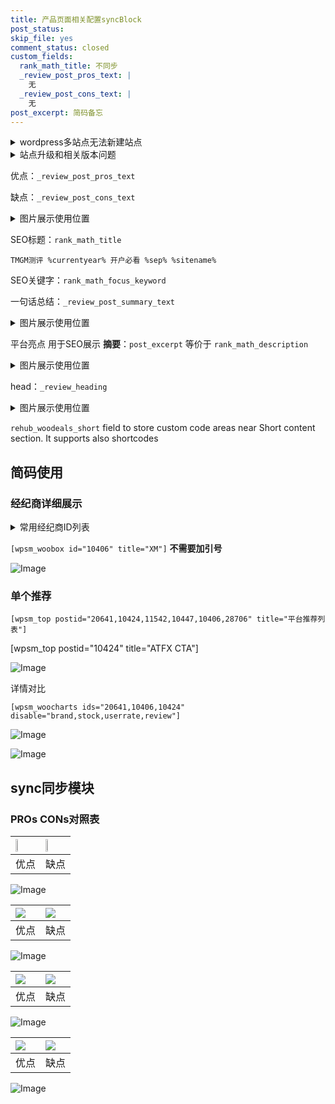```yaml
---
title: 产品页面相关配置syncBlock
post_status: 
skip_file: yes
comment_status: closed
custom_fields:
  rank_math_title: 不同步
  _review_post_pros_text: |
    无
  _review_post_cons_text: |
    无
post_excerpt: 简码备忘
---
```

<details><summary>wordpress多站点无法新建站点</summary>

<li>和报错需要清理cookies一样的原因</li>
<li>wp-config.php里面<code>define( 'SUBDOMAIN_INSTALL', false );//子域名安装</code></li>
<li>新建子站点是用<code>define( 'SUBDOMAIN_INSTALL', true);//子域名安装</code> 完成以后，改成<code>false</code></li>
</details>

<details><summary>站点升级和相关版本问题</summary>

<p>wordpress：5.9.9
woocommerce：7.5.1
出现问题的地方：主题选项里面>><strong>Product layout >>compact style</strong></p>
<p>如何出现没有用过的字段 导致无法保存。先导出配置 然后进行修改，后面再次恢复即可。</p>
<p>出现部分字段无法显示时，需要返回默认布局后，对产品进行保存就好了。</p>
<p></p>
</details>

优点：`_review_post_pros_text`

缺点：`_review_post_cons_text`

<details><summary>图片展示使用位置</summary>

<img src="https://prod-files-secure.s3.us-west-2.amazonaws.com/39ed1227-6d7d-4570-be36-9ccd4a2c4241/f51d3d83-55d4-4bdf-9604-f37ec77ab556/Untitled.png?X-Amz-Algorithm=AWS4-HMAC-SHA256&X-Amz-Content-Sha256=UNSIGNED-PAYLOAD&X-Amz-Credential=ASIAZI2LB4666R6HKEXE%2F20250919%2Fus-west-2%2Fs3%2Faws4_request&X-Amz-Date=20250919T045519Z&X-Amz-Expires=3600&X-Amz-Security-Token=IQoJb3JpZ2luX2VjEFQaCXVzLXdlc3QtMiJIMEYCIQDf4XHTgvxQbfefiQ%2FW2Ad%2Fg2jk4ARW4vaCYbDiUAU2IwIhALlQUEFxnQoua0UUsf%2FU2kWl%2BndM%2Brw2QyjMkgrix3zZKogECM3%2F%2F%2F%2F%2F%2F%2F%2F%2F%2FwEQABoMNjM3NDIzMTgzODA1IgzqyEch9wxewEY6MAAq3ANU%2B25M4S8vtCLrK6%2F9COIe%2FKRjr2V9VbzHffe1KWV3eEscTw2qBsafhoNTm0T8RoSVVcFZfq%2Bge5teYCE%2BYQaMUFQktNsafmQceTQy85eEwqzRS1%2BH7JBboBElz%2Bm0Pw%2FRN%2B7KPmjUbPYsZtiznq2Yd2BB%2BKKDJ1iHSqlcIE6tSngJ0p62hDCIDlYcJYpLf9ZxMuYVI5qGp4fnrzWjcC%2FH6HuI4coI5LvFCJN2Sq4B2r7dUr7GPuOMyNVcnhLe1mx%2BLbPNI4Y%2BOP3fpqJjS3dYG%2FzKYwkeDC8WKVeOYlCkPxbMOc04CDhTqUnigRJ23afzQ5PUgiwMJvVbTNbaW2rrofPMds7LYzlNKCic6hx3LICnRKoeODAA1vKXRgx0sexiT1HaPZlbWn9%2Bh3ygS5ArMZjYeOPauM00W8sT9nInof2BS5G1gZdv4e8U1WFZOM5ha7Byn%2BQ5D4nW2a0LSCCZzOc5OnR%2BZZnImr8%2FSdVBSX0MYFCTY6vg7SLci%2FX5UEqBY64gvRFl5e57ZM2oshdBIybKt9p%2FGZU8m6vh4YQiGGH%2BRBF0rHaH3ZOEpno3t%2FirhoyMp950S65IRwVP7oEqrTS0L%2FHkAGuhG17%2B2RFCpMl1j8TiCeFL5JevnjDtrbPGBjqkAU0O2YvL1fbxqxsQ4KSEev1FPFkORgPrj3mnLr5Z2GZCVrr8TtXawBp0kt5BOqhx8OuBKATf%2FGexZILIkaG5t86PP4Vj%2BebMq93vYYVZriQ7Rsl721lH2xPmgoDAcZkZahnbquKxCWAldZ4unxOIQeOr7g46g2jaaYf2%2F77tqtrPC5REA4LB1N%2BiIPZfkxRfBZ2cH43ETOpocJRnz3g2dF%2Fzoscu&X-Amz-Signature=9c97b68bea2c322684be6cc95f4d820d92de9a0b102a859487dbd4a3a0478d52&X-Amz-SignedHeaders=host&x-amz-checksum-mode=ENABLED&x-id=GetObject" alt="Image">
</details>

SEO标题：`rank_math_title`

`TMGM测评 %currentyear% 开户必看 %sep% %sitename%`

SEO关键字：`rank_math_focus_keyword`

一句话总结：`_review_post_summary_text`

<details><summary>图片展示使用位置</summary>

<img src="https://prod-files-secure.s3.us-west-2.amazonaws.com/39ed1227-6d7d-4570-be36-9ccd4a2c4241/4b96a922-296c-4f4e-8630-d1c870cbce01/Untitled.png?X-Amz-Algorithm=AWS4-HMAC-SHA256&X-Amz-Content-Sha256=UNSIGNED-PAYLOAD&X-Amz-Credential=ASIAZI2LB4665JBS5WVH%2F20250919%2Fus-west-2%2Fs3%2Faws4_request&X-Amz-Date=20250919T045519Z&X-Amz-Expires=3600&X-Amz-Security-Token=IQoJb3JpZ2luX2VjEFIaCXVzLXdlc3QtMiJHMEUCIHOBXGdxcW8veniweSfZKPia%2FJLndVymeyRlNdCBkALtAiEAgC4Y%2FvQP8hNfTIMKQqaZvK75IaUe9Tcr23CNR4C2nMUqiAQIy%2F%2F%2F%2F%2F%2F%2F%2F%2F%2F%2FARAAGgw2Mzc0MjMxODM4MDUiDBySZcZW9u3lzXFN7CrcAwcv2f7zfxklu6IXJBkOjHHh9AckfXqwX024SfTfkNU%2B7Rct9wUMAIcFggZ83VS9Ww%2FlQOb76rE3uaYaKX%2Blf1X1ibcxX6AwDpC5fvJQC9ZQu7rhIBOuYBXa8yuZshV9AnoOpjW5d%2B3ASY7WHdRPB%2BdPvt%2BLpbFbR8SRVRhL9LN8QZH64gLJi9Bab1JYSbNmJ%2FclO79YsYbgEQ%2B7Gf1W5J869iU%2BXSLlLnsSdup1iNzxZI27ll4r%2FAv2KPCc21vjJontje85tU38MLd855gyVXpFRzvjoIc0SqCmkcjHzylA%2BGYrKaU4TIOe%2FsnuFgz4fSWVRKRP1BjcgUeIH%2B5PIS9vM18AMmTfpnhosMXCtml2PV1Q0gmEZGTwXXd%2FjAyKfqfwD7YPqL4opVvzOV22WoFfcEmDmE3quCn6s8nOxcqWhCbfR5Se8a%2FvuNV46RJw%2BvC8tvgll%2Fh2NyjppcV9NvJEOhTUB%2F7sWbqX%2BDplOTnkK6gSRzryBbtyIXVwVtuhTtKipaFW1aOp6ziVJOCZZ2wxGaRCevBiUxrcvL8nzcnCCiumi3K4gVcs20oHyriIuRdomYi6%2F1YYWRYU11h%2FlRWqLmggswapgQFA%2FM%2BOEuPqD5PrAPBUy4WCkX9KMJPjssYGOqUB6NMSzgM1gRNHRTCtC3C5ng68MiSTLOjl7jbVuoKE1CGoniYx%2Bp2PcfdHxy2srSZ4NUXAaHuSLhzmbxQo1qXOBR1iv8MgxQ5OH9nirv6dQs9ee%2B%2Bz%2FHwDfPSmpVMN%2FyS2O%2FkKBPLL15KxElajt%2BVZ4SeUb9AvmkWPQxCJZ1O6%2FRRrUdGEa8icfVxBI5iKgmEOOacB%2B4IimP%2F34ZbErTAQJpL%2Fjk4t&X-Amz-Signature=bb19b3380d929f6f56bee6e260c6a24fcf7a77144d17058a540c2168d3d0f547&X-Amz-SignedHeaders=host&x-amz-checksum-mode=ENABLED&x-id=GetObject" alt="Image">
</details>

平台亮点 用于SEO展示 **摘要**：`post_excerpt`  等价于 `rank_math_description`

<details><summary>图片展示使用位置</summary>

<img src="https://prod-files-secure.s3.us-west-2.amazonaws.com/39ed1227-6d7d-4570-be36-9ccd4a2c4241/1ee11f63-b60a-4dfe-a7a7-d58ff23b5d88/Untitled.png?X-Amz-Algorithm=AWS4-HMAC-SHA256&X-Amz-Content-Sha256=UNSIGNED-PAYLOAD&X-Amz-Credential=ASIAZI2LB466WHWBMQQZ%2F20250919%2Fus-west-2%2Fs3%2Faws4_request&X-Amz-Date=20250919T045520Z&X-Amz-Expires=3600&X-Amz-Security-Token=IQoJb3JpZ2luX2VjEFUaCXVzLXdlc3QtMiJIMEYCIQDdtMMKR0sR%2F0pZa7o0pECTK9IUd5V4c3cjzR1zUBw6cgIhAJgZyJFYVTSSYdgyTuphrHUwOp6bnxr7dT5We495Zn2OKogECM7%2F%2F%2F%2F%2F%2F%2F%2F%2F%2FwEQABoMNjM3NDIzMTgzODA1IgxP%2F84ErYTqipvS3awq3ANqcJe6nGA1jKLOiE%2Bb11Ek5QdzlLtCKwmZ72m42V4zahEHw9VW00mOedA9wdUaJebv8ADfME37ZbiIl6CZzFHVQCHFC4FwlTk3QXCQ56wXOO2BegHRAQSn2ZaNKcIc07KwZOjdlZquR4WyuozDKOCTZOCigSMJv04IC7CIfu6azHQHx5%2BessIvEwmO2ZA7SEpzze%2F3M6v5yhDiRySyXDRP47ZnCHFhIlE%2FBuqvQ7L3EHdgxbgVENGvON3eMLYX6YboNsol%2B5N%2FdFlNpA1%2FLyhcH%2BBPt4eSxVbfVTorOD2o6%2BFlqCXsd05Wddnov3eFLqVZhN614XR9LYjPTiKVwAbox5P5s26CaLiauhJQfAywUENgEuIyOmtkpNycYYs0C1a0J7nHopJx1MncaOqSSxadAxnzkWnUOUlgbhpijl0DGjBOhpYJf094Af%2B06CfOsCgCLEclAyGzU3rqz9diyzPQktht%2FG3DCeujHtrqNVPW0mZBIDJiWbLcVWVWITT%2FTPrt6MFq2ZXVsiGywhzZvm2K0jElOsDPdMs4vHdzCrCQ%2Fkoz50QibIj68tqqpzLKG4Jsn7x599BGby4kNsJ4OGNi7g3oxiVDZF7esVzIpVxc4MzJv%2FRw4KpIVRJU%2BTDXuLPGBjqkAZbsXJPLCzOELLNrrRdjEdm5pEavwIUlQ7Nj1eVdu8kIykNLZmFZbk01HUZiGoW8614PPytBcrrROCKP5GRzgz6aj6ob8b829tywxyC5weXIg%2Fgh8BvpL8tDDeNDMCwtcSo8c3HRU5h2%2BEiGWBEeotM1BBBs%2Fw8SCKadsQMHHL3OdxqCnozbhiuYWzc7RQYu3VklyVC7zkybsatQjgpnucahXZ4F&X-Amz-Signature=daf93dd92f69bd8b7cc493a215ac036042ea3e555637867368867dcdaa79bced&X-Amz-SignedHeaders=host&x-amz-checksum-mode=ENABLED&x-id=GetObject" alt="Image">
<img src="https://prod-files-secure.s3.us-west-2.amazonaws.com/39ed1227-6d7d-4570-be36-9ccd4a2c4241/ad4118b5-78d8-4fbe-801e-3b29b5d99c01/Untitled.png?X-Amz-Algorithm=AWS4-HMAC-SHA256&X-Amz-Content-Sha256=UNSIGNED-PAYLOAD&X-Amz-Credential=ASIAZI2LB466WHWBMQQZ%2F20250919%2Fus-west-2%2Fs3%2Faws4_request&X-Amz-Date=20250919T045520Z&X-Amz-Expires=3600&X-Amz-Security-Token=IQoJb3JpZ2luX2VjEFUaCXVzLXdlc3QtMiJIMEYCIQDdtMMKR0sR%2F0pZa7o0pECTK9IUd5V4c3cjzR1zUBw6cgIhAJgZyJFYVTSSYdgyTuphrHUwOp6bnxr7dT5We495Zn2OKogECM7%2F%2F%2F%2F%2F%2F%2F%2F%2F%2FwEQABoMNjM3NDIzMTgzODA1IgxP%2F84ErYTqipvS3awq3ANqcJe6nGA1jKLOiE%2Bb11Ek5QdzlLtCKwmZ72m42V4zahEHw9VW00mOedA9wdUaJebv8ADfME37ZbiIl6CZzFHVQCHFC4FwlTk3QXCQ56wXOO2BegHRAQSn2ZaNKcIc07KwZOjdlZquR4WyuozDKOCTZOCigSMJv04IC7CIfu6azHQHx5%2BessIvEwmO2ZA7SEpzze%2F3M6v5yhDiRySyXDRP47ZnCHFhIlE%2FBuqvQ7L3EHdgxbgVENGvON3eMLYX6YboNsol%2B5N%2FdFlNpA1%2FLyhcH%2BBPt4eSxVbfVTorOD2o6%2BFlqCXsd05Wddnov3eFLqVZhN614XR9LYjPTiKVwAbox5P5s26CaLiauhJQfAywUENgEuIyOmtkpNycYYs0C1a0J7nHopJx1MncaOqSSxadAxnzkWnUOUlgbhpijl0DGjBOhpYJf094Af%2B06CfOsCgCLEclAyGzU3rqz9diyzPQktht%2FG3DCeujHtrqNVPW0mZBIDJiWbLcVWVWITT%2FTPrt6MFq2ZXVsiGywhzZvm2K0jElOsDPdMs4vHdzCrCQ%2Fkoz50QibIj68tqqpzLKG4Jsn7x599BGby4kNsJ4OGNi7g3oxiVDZF7esVzIpVxc4MzJv%2FRw4KpIVRJU%2BTDXuLPGBjqkAZbsXJPLCzOELLNrrRdjEdm5pEavwIUlQ7Nj1eVdu8kIykNLZmFZbk01HUZiGoW8614PPytBcrrROCKP5GRzgz6aj6ob8b829tywxyC5weXIg%2Fgh8BvpL8tDDeNDMCwtcSo8c3HRU5h2%2BEiGWBEeotM1BBBs%2Fw8SCKadsQMHHL3OdxqCnozbhiuYWzc7RQYu3VklyVC7zkybsatQjgpnucahXZ4F&X-Amz-Signature=db18562b3be7c0ac983fcf9314b91c97d3e85330565cd5e232b4714fa1d1e564&X-Amz-SignedHeaders=host&x-amz-checksum-mode=ENABLED&x-id=GetObject" alt="Image">
<img src="https://prod-files-secure.s3.us-west-2.amazonaws.com/39ed1227-6d7d-4570-be36-9ccd4a2c4241/a38cf7c9-a79c-4b64-9e94-13589fe0758b/Untitled.png?X-Amz-Algorithm=AWS4-HMAC-SHA256&X-Amz-Content-Sha256=UNSIGNED-PAYLOAD&X-Amz-Credential=ASIAZI2LB466WHWBMQQZ%2F20250919%2Fus-west-2%2Fs3%2Faws4_request&X-Amz-Date=20250919T045520Z&X-Amz-Expires=3600&X-Amz-Security-Token=IQoJb3JpZ2luX2VjEFUaCXVzLXdlc3QtMiJIMEYCIQDdtMMKR0sR%2F0pZa7o0pECTK9IUd5V4c3cjzR1zUBw6cgIhAJgZyJFYVTSSYdgyTuphrHUwOp6bnxr7dT5We495Zn2OKogECM7%2F%2F%2F%2F%2F%2F%2F%2F%2F%2FwEQABoMNjM3NDIzMTgzODA1IgxP%2F84ErYTqipvS3awq3ANqcJe6nGA1jKLOiE%2Bb11Ek5QdzlLtCKwmZ72m42V4zahEHw9VW00mOedA9wdUaJebv8ADfME37ZbiIl6CZzFHVQCHFC4FwlTk3QXCQ56wXOO2BegHRAQSn2ZaNKcIc07KwZOjdlZquR4WyuozDKOCTZOCigSMJv04IC7CIfu6azHQHx5%2BessIvEwmO2ZA7SEpzze%2F3M6v5yhDiRySyXDRP47ZnCHFhIlE%2FBuqvQ7L3EHdgxbgVENGvON3eMLYX6YboNsol%2B5N%2FdFlNpA1%2FLyhcH%2BBPt4eSxVbfVTorOD2o6%2BFlqCXsd05Wddnov3eFLqVZhN614XR9LYjPTiKVwAbox5P5s26CaLiauhJQfAywUENgEuIyOmtkpNycYYs0C1a0J7nHopJx1MncaOqSSxadAxnzkWnUOUlgbhpijl0DGjBOhpYJf094Af%2B06CfOsCgCLEclAyGzU3rqz9diyzPQktht%2FG3DCeujHtrqNVPW0mZBIDJiWbLcVWVWITT%2FTPrt6MFq2ZXVsiGywhzZvm2K0jElOsDPdMs4vHdzCrCQ%2Fkoz50QibIj68tqqpzLKG4Jsn7x599BGby4kNsJ4OGNi7g3oxiVDZF7esVzIpVxc4MzJv%2FRw4KpIVRJU%2BTDXuLPGBjqkAZbsXJPLCzOELLNrrRdjEdm5pEavwIUlQ7Nj1eVdu8kIykNLZmFZbk01HUZiGoW8614PPytBcrrROCKP5GRzgz6aj6ob8b829tywxyC5weXIg%2Fgh8BvpL8tDDeNDMCwtcSo8c3HRU5h2%2BEiGWBEeotM1BBBs%2Fw8SCKadsQMHHL3OdxqCnozbhiuYWzc7RQYu3VklyVC7zkybsatQjgpnucahXZ4F&X-Amz-Signature=4acf0fee6c9de7b054a32ed606d3e6e3b5e0826b128512d655b6088f0c882cc8&X-Amz-SignedHeaders=host&x-amz-checksum-mode=ENABLED&x-id=GetObject" alt="Image">
<img src="https://prod-files-secure.s3.us-west-2.amazonaws.com/39ed1227-6d7d-4570-be36-9ccd4a2c4241/7da6fc1e-d2ac-42ae-8c75-cb5749aa18f6/Untitled.png?X-Amz-Algorithm=AWS4-HMAC-SHA256&X-Amz-Content-Sha256=UNSIGNED-PAYLOAD&X-Amz-Credential=ASIAZI2LB466WHWBMQQZ%2F20250919%2Fus-west-2%2Fs3%2Faws4_request&X-Amz-Date=20250919T045520Z&X-Amz-Expires=3600&X-Amz-Security-Token=IQoJb3JpZ2luX2VjEFUaCXVzLXdlc3QtMiJIMEYCIQDdtMMKR0sR%2F0pZa7o0pECTK9IUd5V4c3cjzR1zUBw6cgIhAJgZyJFYVTSSYdgyTuphrHUwOp6bnxr7dT5We495Zn2OKogECM7%2F%2F%2F%2F%2F%2F%2F%2F%2F%2FwEQABoMNjM3NDIzMTgzODA1IgxP%2F84ErYTqipvS3awq3ANqcJe6nGA1jKLOiE%2Bb11Ek5QdzlLtCKwmZ72m42V4zahEHw9VW00mOedA9wdUaJebv8ADfME37ZbiIl6CZzFHVQCHFC4FwlTk3QXCQ56wXOO2BegHRAQSn2ZaNKcIc07KwZOjdlZquR4WyuozDKOCTZOCigSMJv04IC7CIfu6azHQHx5%2BessIvEwmO2ZA7SEpzze%2F3M6v5yhDiRySyXDRP47ZnCHFhIlE%2FBuqvQ7L3EHdgxbgVENGvON3eMLYX6YboNsol%2B5N%2FdFlNpA1%2FLyhcH%2BBPt4eSxVbfVTorOD2o6%2BFlqCXsd05Wddnov3eFLqVZhN614XR9LYjPTiKVwAbox5P5s26CaLiauhJQfAywUENgEuIyOmtkpNycYYs0C1a0J7nHopJx1MncaOqSSxadAxnzkWnUOUlgbhpijl0DGjBOhpYJf094Af%2B06CfOsCgCLEclAyGzU3rqz9diyzPQktht%2FG3DCeujHtrqNVPW0mZBIDJiWbLcVWVWITT%2FTPrt6MFq2ZXVsiGywhzZvm2K0jElOsDPdMs4vHdzCrCQ%2Fkoz50QibIj68tqqpzLKG4Jsn7x599BGby4kNsJ4OGNi7g3oxiVDZF7esVzIpVxc4MzJv%2FRw4KpIVRJU%2BTDXuLPGBjqkAZbsXJPLCzOELLNrrRdjEdm5pEavwIUlQ7Nj1eVdu8kIykNLZmFZbk01HUZiGoW8614PPytBcrrROCKP5GRzgz6aj6ob8b829tywxyC5weXIg%2Fgh8BvpL8tDDeNDMCwtcSo8c3HRU5h2%2BEiGWBEeotM1BBBs%2Fw8SCKadsQMHHL3OdxqCnozbhiuYWzc7RQYu3VklyVC7zkybsatQjgpnucahXZ4F&X-Amz-Signature=7a24fdb41ffceb09d41b0f275aa8a3caacd25b0a04adb0f9f078897caebd5ecb&X-Amz-SignedHeaders=host&x-amz-checksum-mode=ENABLED&x-id=GetObject" alt="Image">
<img src="https://prod-files-secure.s3.us-west-2.amazonaws.com/39ed1227-6d7d-4570-be36-9ccd4a2c4241/7e97f40a-eaee-47f5-b2f9-475f96808fa7/Untitled.png?X-Amz-Algorithm=AWS4-HMAC-SHA256&X-Amz-Content-Sha256=UNSIGNED-PAYLOAD&X-Amz-Credential=ASIAZI2LB466WHWBMQQZ%2F20250919%2Fus-west-2%2Fs3%2Faws4_request&X-Amz-Date=20250919T045520Z&X-Amz-Expires=3600&X-Amz-Security-Token=IQoJb3JpZ2luX2VjEFUaCXVzLXdlc3QtMiJIMEYCIQDdtMMKR0sR%2F0pZa7o0pECTK9IUd5V4c3cjzR1zUBw6cgIhAJgZyJFYVTSSYdgyTuphrHUwOp6bnxr7dT5We495Zn2OKogECM7%2F%2F%2F%2F%2F%2F%2F%2F%2F%2FwEQABoMNjM3NDIzMTgzODA1IgxP%2F84ErYTqipvS3awq3ANqcJe6nGA1jKLOiE%2Bb11Ek5QdzlLtCKwmZ72m42V4zahEHw9VW00mOedA9wdUaJebv8ADfME37ZbiIl6CZzFHVQCHFC4FwlTk3QXCQ56wXOO2BegHRAQSn2ZaNKcIc07KwZOjdlZquR4WyuozDKOCTZOCigSMJv04IC7CIfu6azHQHx5%2BessIvEwmO2ZA7SEpzze%2F3M6v5yhDiRySyXDRP47ZnCHFhIlE%2FBuqvQ7L3EHdgxbgVENGvON3eMLYX6YboNsol%2B5N%2FdFlNpA1%2FLyhcH%2BBPt4eSxVbfVTorOD2o6%2BFlqCXsd05Wddnov3eFLqVZhN614XR9LYjPTiKVwAbox5P5s26CaLiauhJQfAywUENgEuIyOmtkpNycYYs0C1a0J7nHopJx1MncaOqSSxadAxnzkWnUOUlgbhpijl0DGjBOhpYJf094Af%2B06CfOsCgCLEclAyGzU3rqz9diyzPQktht%2FG3DCeujHtrqNVPW0mZBIDJiWbLcVWVWITT%2FTPrt6MFq2ZXVsiGywhzZvm2K0jElOsDPdMs4vHdzCrCQ%2Fkoz50QibIj68tqqpzLKG4Jsn7x599BGby4kNsJ4OGNi7g3oxiVDZF7esVzIpVxc4MzJv%2FRw4KpIVRJU%2BTDXuLPGBjqkAZbsXJPLCzOELLNrrRdjEdm5pEavwIUlQ7Nj1eVdu8kIykNLZmFZbk01HUZiGoW8614PPytBcrrROCKP5GRzgz6aj6ob8b829tywxyC5weXIg%2Fgh8BvpL8tDDeNDMCwtcSo8c3HRU5h2%2BEiGWBEeotM1BBBs%2Fw8SCKadsQMHHL3OdxqCnozbhiuYWzc7RQYu3VklyVC7zkybsatQjgpnucahXZ4F&X-Amz-Signature=75189ac1ea6a38007d8ebf5ac36fb609151458ac5057b7625b71766b01fb755d&X-Amz-SignedHeaders=host&x-amz-checksum-mode=ENABLED&x-id=GetObject" alt="Image">
</details>

head：`_review_heading`

<details><summary>图片展示使用位置</summary>

<img src="https://prod-files-secure.s3.us-west-2.amazonaws.com/39ed1227-6d7d-4570-be36-9ccd4a2c4241/3a4650ad-9887-415c-889a-edd51fa54f27/Untitled.png?X-Amz-Algorithm=AWS4-HMAC-SHA256&X-Amz-Content-Sha256=UNSIGNED-PAYLOAD&X-Amz-Credential=ASIAZI2LB466QHXA37KH%2F20250919%2Fus-west-2%2Fs3%2Faws4_request&X-Amz-Date=20250919T045520Z&X-Amz-Expires=3600&X-Amz-Security-Token=IQoJb3JpZ2luX2VjEFUaCXVzLXdlc3QtMiJHMEUCIQDAkUDM%2FxOuWbl3%2F743LhZEyvwGvrspvAExUy7aBjiCFgIgGjee%2Bn0Itd%2BueEHqHFdDr%2FshIEgTQqYgJweNld92rKAqiAQIzv%2F%2F%2F%2F%2F%2F%2F%2F%2F%2FARAAGgw2Mzc0MjMxODM4MDUiDFt1KYYQSKL0RLXFeircA6UiNwEqEyMz7LcolO7OAf%2BJ2FBqbTdWlejDbvvUJcbwYizXEto8QOT9aWbT9JJ1eLQ3pR8Rf1A4oBRrfqZF0YmZ5hoRDilx3lcFFRkNh41yknOcFAjjOHf7Afu1%2FD2E2SQwiOWoiWOp0XZ%2FTTDS98UqhCZNcE3vee9JihQQ83hoNFxq6O0YqGiwP7HoKTMnwXWJYk1yjG%2Fiefvr50uTwMH7GnjPA6KcbQTEF1CQDj%2BGpMxaqArDfNtn7E56jjY%2B5uzXuVOHQq8sr1IONpko%2BfaeBqlRWSsPHhL5cZRqL0K0bBrmFv%2BEXctRFQqAHyubuyMvUH9naQu6YqAzYXoR2Ts7v3OnOQs0ZsH%2Bk17TupYK2VRj4R086aZceyAGDOwPRy1Sn9KHEhtuQU8%2F3BiCNeEeNS%2B0Db3l3XaEqphXekbTUneTt6cUzEECgffOB4I%2FY6Ni1NaK0rCcvxSVjMNPq6yUCVC43vEjJ%2B5V3Tdjo91MPaC6mspLlUvIBlLNlA3iAzg3xDLGcfcL6XkhT8OpGtOVQ%2BEIAAxNra8lTzL7SeTB4VWsQNKw1ZV3aMob2ly0k6s85KWROXLHo%2BRJkMDGCYXKG9zzsBZ6QMUXmhrPSHsSnatfCfcS1UaVB1HZMOi9s8YGOqUB0%2FgKlaHlzYAg5m844amNH%2BkOLXlMagJmoH0jWWyqcv6Qkr%2BoO4AH0%2FL%2FtiMzrRIu3HsZ1ywScCNBTfF454%2Fnf3m8yUHCi69%2BR5aRSSr9x%2F7XgoxXkChzy7fH9wdWO8dYlLBg8SIi%2FQ21Sp8TJ44Jydm8dPOllasY%2FmI%2BgPCWPeB9Bhz8DBHNri%2Fsm0M%2Bebwkid6EgLryFg7n0kUzAcjUwapl5Z16&X-Amz-Signature=2c437e936b4fbc94a3935082c5a98955ceb75c9ddf0fa786b3fc28052bb0fcac&X-Amz-SignedHeaders=host&x-amz-checksum-mode=ENABLED&x-id=GetObject" alt="Image">
</details>

`rehub_woodeals_short`	field to store custom code areas near Short content section. It supports also shortcodes



## 简码使用

### 经纪商详细展示

<details><summary>常用经纪商ID列表</summary>

<pre><code class="php">嘉盛 ===> 20641  [wpsm_woobox id="20641" title="嘉盛"]
易信easymarkets ===> 11542  [wpsm_woobox id="11542" title="易信easymarkets"]
ATFX外汇 ===> 10424  [wpsm_woobox id="10424" title="ATFX"]
XM ===> 10406  [wpsm_woobox id="10406" title="XM"]
TMGM ===> 29622  [wpsm_woobox id="29622" title="TMGM"]
HYCM ===> 10447  [wpsm_woobox id="10447" title="HYCM"]
fpmarkets澳福外汇 ===> 20639  [wpsm_woobox id="20639" title="fpmarkets澳福外汇"]</code></pre>
</details>

`[wpsm_woobox id="10406" title="XM"]` **不需要加引号**

![Image](https://prod-files-secure.s3.us-west-2.amazonaws.com/39ed1227-6d7d-4570-be36-9ccd4a2c4241/4f898f9d-0fa7-4e43-acd3-ac6bc7be575a/Untitled.png?X-Amz-Algorithm=AWS4-HMAC-SHA256&X-Amz-Content-Sha256=UNSIGNED-PAYLOAD&X-Amz-Credential=ASIAZI2LB466VKRQ3HCX%2F20250919%2Fus-west-2%2Fs3%2Faws4_request&X-Amz-Date=20250919T045518Z&X-Amz-Expires=3600&X-Amz-Security-Token=IQoJb3JpZ2luX2VjEFQaCXVzLXdlc3QtMiJGMEQCIDhVXmfSvdiOckQ1MczPehLFnuMdIF8DY2qTyRlasGo%2BAiA43TgJBgEPNiMkc%2FTGI4sKFyx%2F5SlHDzfAZZJABqxUlyqIBAjN%2F%2F%2F%2F%2F%2F%2F%2F%2F%2F8BEAAaDDYzNzQyMzE4MzgwNSIMf%2F6ikgCUl3D6hreAKtwDbx2b1%2BmRoX72dOplK6SzBf6kAvlL2XObNSLxjU9fM2WsdlKFKZhawKc3dAXXkjoc9Ck%2Bd53u6heyjvSAmuh1xWL1a5HkQXOx8aOOLOW7M547qV7eu4IJc1c448OGwzQsl1d%2FB2lkaKTD9G3PfpARK7uiJI4JUyXeiCQWh6hpumX2hk4%2B7BRzOhTcLCQPPrPjtLZvHkMmQ%2B9qqLFopjxhX149Y2%2BKqu0NsMCfJjZcwX1z7npZSXjbNctlAghsoHt4s9gWc2T3QltsGxpv5idwBK0orlnHUoqr%2BVym%2Bcwbd8zeZfVznoK6ecK2xfj7GWnWKrubnzsJUliOMEvJ0c%2BIett2BfCMbnk%2FzeG13NrhusHpmhtx2WmgP83c1HyxeF%2FQI18q5DBAwYqWXOh1%2FjeXNJRjm1radBiozTW56ycn6Hix5q9cKzTdxm6nh%2FTKXoDOsrn9zYj5%2FbhKHKmzHOnLvLncDAxSJ3bgqjQ%2FtgyUoUQFFKBpPqRMMDBlSFVIkwmSJg6oHWSCeRjOvfEk6MEGM5rHQvtR7h7Btzz29eZh1G49qpKPajJf4vjwZ5tBGqBeR5OghieDB%2BZYXRnz8pyb8QL8964TSXgD0m9c%2FYDDk6uMkkmvP%2FP7IoaeFXEw9LGzxgY6pgEN4I%2Fbd8TjZOP43gOk46Plm%2Fv1x7KUoLujoL7GYs5ZVtLWJXAFTwPqPfqfBlk6N8TsZEw%2BpAGEm6mkaTIY2NLAiI1kFBeYHmygwreRfwAf0IuospvkYMcbvzKirwdUt2O7doP3vbwjpBdPdumrL0L1zvBo3R5ZrU8LWlRryZRw8s86N%2BZkPEXB0hTDgVHXbhpRCKc3vsWSgNh600NEwMPgmMrqlAA7&X-Amz-Signature=7d21d41816edd23dce96fa47dd730b2af30934b6d2a2b0f84a0ebf591ff77a44&X-Amz-SignedHeaders=host&x-amz-checksum-mode=ENABLED&x-id=GetObject)

### 单个推荐
`[wpsm_top postid="20641,10424,11542,10447,10406,28706" title="平台推荐列表"]`

[wpsm_top postid="10424" title="ATFX CTA"]

![Image](https://prod-files-secure.s3.us-west-2.amazonaws.com/39ed1227-6d7d-4570-be36-9ccd4a2c4241/5ac620dc-51a8-48b6-b55d-91f47299193c/Untitled.png?X-Amz-Algorithm=AWS4-HMAC-SHA256&X-Amz-Content-Sha256=UNSIGNED-PAYLOAD&X-Amz-Credential=ASIAZI2LB466VKRQ3HCX%2F20250919%2Fus-west-2%2Fs3%2Faws4_request&X-Amz-Date=20250919T045518Z&X-Amz-Expires=3600&X-Amz-Security-Token=IQoJb3JpZ2luX2VjEFQaCXVzLXdlc3QtMiJGMEQCIDhVXmfSvdiOckQ1MczPehLFnuMdIF8DY2qTyRlasGo%2BAiA43TgJBgEPNiMkc%2FTGI4sKFyx%2F5SlHDzfAZZJABqxUlyqIBAjN%2F%2F%2F%2F%2F%2F%2F%2F%2F%2F8BEAAaDDYzNzQyMzE4MzgwNSIMf%2F6ikgCUl3D6hreAKtwDbx2b1%2BmRoX72dOplK6SzBf6kAvlL2XObNSLxjU9fM2WsdlKFKZhawKc3dAXXkjoc9Ck%2Bd53u6heyjvSAmuh1xWL1a5HkQXOx8aOOLOW7M547qV7eu4IJc1c448OGwzQsl1d%2FB2lkaKTD9G3PfpARK7uiJI4JUyXeiCQWh6hpumX2hk4%2B7BRzOhTcLCQPPrPjtLZvHkMmQ%2B9qqLFopjxhX149Y2%2BKqu0NsMCfJjZcwX1z7npZSXjbNctlAghsoHt4s9gWc2T3QltsGxpv5idwBK0orlnHUoqr%2BVym%2Bcwbd8zeZfVznoK6ecK2xfj7GWnWKrubnzsJUliOMEvJ0c%2BIett2BfCMbnk%2FzeG13NrhusHpmhtx2WmgP83c1HyxeF%2FQI18q5DBAwYqWXOh1%2FjeXNJRjm1radBiozTW56ycn6Hix5q9cKzTdxm6nh%2FTKXoDOsrn9zYj5%2FbhKHKmzHOnLvLncDAxSJ3bgqjQ%2FtgyUoUQFFKBpPqRMMDBlSFVIkwmSJg6oHWSCeRjOvfEk6MEGM5rHQvtR7h7Btzz29eZh1G49qpKPajJf4vjwZ5tBGqBeR5OghieDB%2BZYXRnz8pyb8QL8964TSXgD0m9c%2FYDDk6uMkkmvP%2FP7IoaeFXEw9LGzxgY6pgEN4I%2Fbd8TjZOP43gOk46Plm%2Fv1x7KUoLujoL7GYs5ZVtLWJXAFTwPqPfqfBlk6N8TsZEw%2BpAGEm6mkaTIY2NLAiI1kFBeYHmygwreRfwAf0IuospvkYMcbvzKirwdUt2O7doP3vbwjpBdPdumrL0L1zvBo3R5ZrU8LWlRryZRw8s86N%2BZkPEXB0hTDgVHXbhpRCKc3vsWSgNh600NEwMPgmMrqlAA7&X-Amz-Signature=82f65d9592ade764c8553a9247e2251a44b9de49ea4aff9bc0a5d335c6dda0cf&X-Amz-SignedHeaders=host&x-amz-checksum-mode=ENABLED&x-id=GetObject)

详情对比

`[wpsm_woocharts ids="20641,10406,10424" disable="brand,stock,userrate,review"]`

![Image](https://prod-files-secure.s3.us-west-2.amazonaws.com/39ed1227-6d7d-4570-be36-9ccd4a2c4241/bf3ba45f-b9f3-4295-8aef-b4a495fd25f4/Untitled.png?X-Amz-Algorithm=AWS4-HMAC-SHA256&X-Amz-Content-Sha256=UNSIGNED-PAYLOAD&X-Amz-Credential=ASIAZI2LB466VKRQ3HCX%2F20250919%2Fus-west-2%2Fs3%2Faws4_request&X-Amz-Date=20250919T045518Z&X-Amz-Expires=3600&X-Amz-Security-Token=IQoJb3JpZ2luX2VjEFQaCXVzLXdlc3QtMiJGMEQCIDhVXmfSvdiOckQ1MczPehLFnuMdIF8DY2qTyRlasGo%2BAiA43TgJBgEPNiMkc%2FTGI4sKFyx%2F5SlHDzfAZZJABqxUlyqIBAjN%2F%2F%2F%2F%2F%2F%2F%2F%2F%2F8BEAAaDDYzNzQyMzE4MzgwNSIMf%2F6ikgCUl3D6hreAKtwDbx2b1%2BmRoX72dOplK6SzBf6kAvlL2XObNSLxjU9fM2WsdlKFKZhawKc3dAXXkjoc9Ck%2Bd53u6heyjvSAmuh1xWL1a5HkQXOx8aOOLOW7M547qV7eu4IJc1c448OGwzQsl1d%2FB2lkaKTD9G3PfpARK7uiJI4JUyXeiCQWh6hpumX2hk4%2B7BRzOhTcLCQPPrPjtLZvHkMmQ%2B9qqLFopjxhX149Y2%2BKqu0NsMCfJjZcwX1z7npZSXjbNctlAghsoHt4s9gWc2T3QltsGxpv5idwBK0orlnHUoqr%2BVym%2Bcwbd8zeZfVznoK6ecK2xfj7GWnWKrubnzsJUliOMEvJ0c%2BIett2BfCMbnk%2FzeG13NrhusHpmhtx2WmgP83c1HyxeF%2FQI18q5DBAwYqWXOh1%2FjeXNJRjm1radBiozTW56ycn6Hix5q9cKzTdxm6nh%2FTKXoDOsrn9zYj5%2FbhKHKmzHOnLvLncDAxSJ3bgqjQ%2FtgyUoUQFFKBpPqRMMDBlSFVIkwmSJg6oHWSCeRjOvfEk6MEGM5rHQvtR7h7Btzz29eZh1G49qpKPajJf4vjwZ5tBGqBeR5OghieDB%2BZYXRnz8pyb8QL8964TSXgD0m9c%2FYDDk6uMkkmvP%2FP7IoaeFXEw9LGzxgY6pgEN4I%2Fbd8TjZOP43gOk46Plm%2Fv1x7KUoLujoL7GYs5ZVtLWJXAFTwPqPfqfBlk6N8TsZEw%2BpAGEm6mkaTIY2NLAiI1kFBeYHmygwreRfwAf0IuospvkYMcbvzKirwdUt2O7doP3vbwjpBdPdumrL0L1zvBo3R5ZrU8LWlRryZRw8s86N%2BZkPEXB0hTDgVHXbhpRCKc3vsWSgNh600NEwMPgmMrqlAA7&X-Amz-Signature=d8a2856a2f63703507b6a27d3d2a08f51ae224e8c1c5c513b589984941a86485&X-Amz-SignedHeaders=host&x-amz-checksum-mode=ENABLED&x-id=GetObject)

![Image](https://prod-files-secure.s3.us-west-2.amazonaws.com/39ed1227-6d7d-4570-be36-9ccd4a2c4241/30bc56ef-f383-4b48-9768-2ebc9e436ec0/Untitled.png?X-Amz-Algorithm=AWS4-HMAC-SHA256&X-Amz-Content-Sha256=UNSIGNED-PAYLOAD&X-Amz-Credential=ASIAZI2LB466VKRQ3HCX%2F20250919%2Fus-west-2%2Fs3%2Faws4_request&X-Amz-Date=20250919T045518Z&X-Amz-Expires=3600&X-Amz-Security-Token=IQoJb3JpZ2luX2VjEFQaCXVzLXdlc3QtMiJGMEQCIDhVXmfSvdiOckQ1MczPehLFnuMdIF8DY2qTyRlasGo%2BAiA43TgJBgEPNiMkc%2FTGI4sKFyx%2F5SlHDzfAZZJABqxUlyqIBAjN%2F%2F%2F%2F%2F%2F%2F%2F%2F%2F8BEAAaDDYzNzQyMzE4MzgwNSIMf%2F6ikgCUl3D6hreAKtwDbx2b1%2BmRoX72dOplK6SzBf6kAvlL2XObNSLxjU9fM2WsdlKFKZhawKc3dAXXkjoc9Ck%2Bd53u6heyjvSAmuh1xWL1a5HkQXOx8aOOLOW7M547qV7eu4IJc1c448OGwzQsl1d%2FB2lkaKTD9G3PfpARK7uiJI4JUyXeiCQWh6hpumX2hk4%2B7BRzOhTcLCQPPrPjtLZvHkMmQ%2B9qqLFopjxhX149Y2%2BKqu0NsMCfJjZcwX1z7npZSXjbNctlAghsoHt4s9gWc2T3QltsGxpv5idwBK0orlnHUoqr%2BVym%2Bcwbd8zeZfVznoK6ecK2xfj7GWnWKrubnzsJUliOMEvJ0c%2BIett2BfCMbnk%2FzeG13NrhusHpmhtx2WmgP83c1HyxeF%2FQI18q5DBAwYqWXOh1%2FjeXNJRjm1radBiozTW56ycn6Hix5q9cKzTdxm6nh%2FTKXoDOsrn9zYj5%2FbhKHKmzHOnLvLncDAxSJ3bgqjQ%2FtgyUoUQFFKBpPqRMMDBlSFVIkwmSJg6oHWSCeRjOvfEk6MEGM5rHQvtR7h7Btzz29eZh1G49qpKPajJf4vjwZ5tBGqBeR5OghieDB%2BZYXRnz8pyb8QL8964TSXgD0m9c%2FYDDk6uMkkmvP%2FP7IoaeFXEw9LGzxgY6pgEN4I%2Fbd8TjZOP43gOk46Plm%2Fv1x7KUoLujoL7GYs5ZVtLWJXAFTwPqPfqfBlk6N8TsZEw%2BpAGEm6mkaTIY2NLAiI1kFBeYHmygwreRfwAf0IuospvkYMcbvzKirwdUt2O7doP3vbwjpBdPdumrL0L1zvBo3R5ZrU8LWlRryZRw8s86N%2BZkPEXB0hTDgVHXbhpRCKc3vsWSgNh600NEwMPgmMrqlAA7&X-Amz-Signature=3e2d81f118851b3f7439518573346553fb6ec831ba54b5f37983b6553b2c22da&X-Amz-SignedHeaders=host&x-amz-checksum-mode=ENABLED&x-id=GetObject)

## sync同步模块

### PROs CONs对照表

| <img src="https://cdn.ifttt.fun/gh/jarlin8/OSS@main/icons/customize/pros.svg" height="auto" width="37.3%"> | <img src="https://cdn.ifttt.fun/gh/jarlin8/OSS@main/icons/customize/cons.svg" height="auto" width="28.8%"> |
| :--- | :--- |
| 优点 | 缺点 |

![Image](https://prod-files-secure.s3.us-west-2.amazonaws.com/39ed1227-6d7d-4570-be36-9ccd4a2c4241/8742b755-dfb5-4004-9a5f-d6e561664bd8/Untitled.png?X-Amz-Algorithm=AWS4-HMAC-SHA256&X-Amz-Content-Sha256=UNSIGNED-PAYLOAD&X-Amz-Credential=ASIAZI2LB466VKRQ3HCX%2F20250919%2Fus-west-2%2Fs3%2Faws4_request&X-Amz-Date=20250919T045518Z&X-Amz-Expires=3600&X-Amz-Security-Token=IQoJb3JpZ2luX2VjEFQaCXVzLXdlc3QtMiJGMEQCIDhVXmfSvdiOckQ1MczPehLFnuMdIF8DY2qTyRlasGo%2BAiA43TgJBgEPNiMkc%2FTGI4sKFyx%2F5SlHDzfAZZJABqxUlyqIBAjN%2F%2F%2F%2F%2F%2F%2F%2F%2F%2F8BEAAaDDYzNzQyMzE4MzgwNSIMf%2F6ikgCUl3D6hreAKtwDbx2b1%2BmRoX72dOplK6SzBf6kAvlL2XObNSLxjU9fM2WsdlKFKZhawKc3dAXXkjoc9Ck%2Bd53u6heyjvSAmuh1xWL1a5HkQXOx8aOOLOW7M547qV7eu4IJc1c448OGwzQsl1d%2FB2lkaKTD9G3PfpARK7uiJI4JUyXeiCQWh6hpumX2hk4%2B7BRzOhTcLCQPPrPjtLZvHkMmQ%2B9qqLFopjxhX149Y2%2BKqu0NsMCfJjZcwX1z7npZSXjbNctlAghsoHt4s9gWc2T3QltsGxpv5idwBK0orlnHUoqr%2BVym%2Bcwbd8zeZfVznoK6ecK2xfj7GWnWKrubnzsJUliOMEvJ0c%2BIett2BfCMbnk%2FzeG13NrhusHpmhtx2WmgP83c1HyxeF%2FQI18q5DBAwYqWXOh1%2FjeXNJRjm1radBiozTW56ycn6Hix5q9cKzTdxm6nh%2FTKXoDOsrn9zYj5%2FbhKHKmzHOnLvLncDAxSJ3bgqjQ%2FtgyUoUQFFKBpPqRMMDBlSFVIkwmSJg6oHWSCeRjOvfEk6MEGM5rHQvtR7h7Btzz29eZh1G49qpKPajJf4vjwZ5tBGqBeR5OghieDB%2BZYXRnz8pyb8QL8964TSXgD0m9c%2FYDDk6uMkkmvP%2FP7IoaeFXEw9LGzxgY6pgEN4I%2Fbd8TjZOP43gOk46Plm%2Fv1x7KUoLujoL7GYs5ZVtLWJXAFTwPqPfqfBlk6N8TsZEw%2BpAGEm6mkaTIY2NLAiI1kFBeYHmygwreRfwAf0IuospvkYMcbvzKirwdUt2O7doP3vbwjpBdPdumrL0L1zvBo3R5ZrU8LWlRryZRw8s86N%2BZkPEXB0hTDgVHXbhpRCKc3vsWSgNh600NEwMPgmMrqlAA7&X-Amz-Signature=569279a5dc3e11cb5056b00daf8794e86156cc00ca4a2fb169b0d4cd65940cd0&X-Amz-SignedHeaders=host&x-amz-checksum-mode=ENABLED&x-id=GetObject)

| <img src="https://cdn.ifttt.fun/gh/jarlin8/OSS@main/icons/customize/pros1.svg" height="auto"> | <img src="https://cdn.ifttt.fun/gh/jarlin8/OSS@main/icons/customize/cons1.svg" height="auto"> |
| :--- | :--- |
| 优点 | 缺点 |

![Image](https://prod-files-secure.s3.us-west-2.amazonaws.com/39ed1227-6d7d-4570-be36-9ccd4a2c4241/806358f8-c9c4-4e17-bb35-c6c76a5397a5/Untitled.png?X-Amz-Algorithm=AWS4-HMAC-SHA256&X-Amz-Content-Sha256=UNSIGNED-PAYLOAD&X-Amz-Credential=ASIAZI2LB466VKRQ3HCX%2F20250919%2Fus-west-2%2Fs3%2Faws4_request&X-Amz-Date=20250919T045518Z&X-Amz-Expires=3600&X-Amz-Security-Token=IQoJb3JpZ2luX2VjEFQaCXVzLXdlc3QtMiJGMEQCIDhVXmfSvdiOckQ1MczPehLFnuMdIF8DY2qTyRlasGo%2BAiA43TgJBgEPNiMkc%2FTGI4sKFyx%2F5SlHDzfAZZJABqxUlyqIBAjN%2F%2F%2F%2F%2F%2F%2F%2F%2F%2F8BEAAaDDYzNzQyMzE4MzgwNSIMf%2F6ikgCUl3D6hreAKtwDbx2b1%2BmRoX72dOplK6SzBf6kAvlL2XObNSLxjU9fM2WsdlKFKZhawKc3dAXXkjoc9Ck%2Bd53u6heyjvSAmuh1xWL1a5HkQXOx8aOOLOW7M547qV7eu4IJc1c448OGwzQsl1d%2FB2lkaKTD9G3PfpARK7uiJI4JUyXeiCQWh6hpumX2hk4%2B7BRzOhTcLCQPPrPjtLZvHkMmQ%2B9qqLFopjxhX149Y2%2BKqu0NsMCfJjZcwX1z7npZSXjbNctlAghsoHt4s9gWc2T3QltsGxpv5idwBK0orlnHUoqr%2BVym%2Bcwbd8zeZfVznoK6ecK2xfj7GWnWKrubnzsJUliOMEvJ0c%2BIett2BfCMbnk%2FzeG13NrhusHpmhtx2WmgP83c1HyxeF%2FQI18q5DBAwYqWXOh1%2FjeXNJRjm1radBiozTW56ycn6Hix5q9cKzTdxm6nh%2FTKXoDOsrn9zYj5%2FbhKHKmzHOnLvLncDAxSJ3bgqjQ%2FtgyUoUQFFKBpPqRMMDBlSFVIkwmSJg6oHWSCeRjOvfEk6MEGM5rHQvtR7h7Btzz29eZh1G49qpKPajJf4vjwZ5tBGqBeR5OghieDB%2BZYXRnz8pyb8QL8964TSXgD0m9c%2FYDDk6uMkkmvP%2FP7IoaeFXEw9LGzxgY6pgEN4I%2Fbd8TjZOP43gOk46Plm%2Fv1x7KUoLujoL7GYs5ZVtLWJXAFTwPqPfqfBlk6N8TsZEw%2BpAGEm6mkaTIY2NLAiI1kFBeYHmygwreRfwAf0IuospvkYMcbvzKirwdUt2O7doP3vbwjpBdPdumrL0L1zvBo3R5ZrU8LWlRryZRw8s86N%2BZkPEXB0hTDgVHXbhpRCKc3vsWSgNh600NEwMPgmMrqlAA7&X-Amz-Signature=80c3042c49757d70c31e870af97a888f8760d1615e2db440e2a0895b7769186d&X-Amz-SignedHeaders=host&x-amz-checksum-mode=ENABLED&x-id=GetObject)

| <img src="https://cdn.ifttt.fun/gh/jarlin8/OSS@main/icons/customize/pros2.svg" height="auto"> | <img src="https://cdn.ifttt.fun/gh/jarlin8/OSS@main/icons/customize/cons2.svg" height="auto"> |
| :--- | :--- |
| 优点 | 缺点 |

![Image](https://prod-files-secure.s3.us-west-2.amazonaws.com/39ed1227-6d7d-4570-be36-9ccd4a2c4241/a9245ec9-70dd-4005-b534-0d54315fc5f3/Untitled.png?X-Amz-Algorithm=AWS4-HMAC-SHA256&X-Amz-Content-Sha256=UNSIGNED-PAYLOAD&X-Amz-Credential=ASIAZI2LB466VKRQ3HCX%2F20250919%2Fus-west-2%2Fs3%2Faws4_request&X-Amz-Date=20250919T045518Z&X-Amz-Expires=3600&X-Amz-Security-Token=IQoJb3JpZ2luX2VjEFQaCXVzLXdlc3QtMiJGMEQCIDhVXmfSvdiOckQ1MczPehLFnuMdIF8DY2qTyRlasGo%2BAiA43TgJBgEPNiMkc%2FTGI4sKFyx%2F5SlHDzfAZZJABqxUlyqIBAjN%2F%2F%2F%2F%2F%2F%2F%2F%2F%2F8BEAAaDDYzNzQyMzE4MzgwNSIMf%2F6ikgCUl3D6hreAKtwDbx2b1%2BmRoX72dOplK6SzBf6kAvlL2XObNSLxjU9fM2WsdlKFKZhawKc3dAXXkjoc9Ck%2Bd53u6heyjvSAmuh1xWL1a5HkQXOx8aOOLOW7M547qV7eu4IJc1c448OGwzQsl1d%2FB2lkaKTD9G3PfpARK7uiJI4JUyXeiCQWh6hpumX2hk4%2B7BRzOhTcLCQPPrPjtLZvHkMmQ%2B9qqLFopjxhX149Y2%2BKqu0NsMCfJjZcwX1z7npZSXjbNctlAghsoHt4s9gWc2T3QltsGxpv5idwBK0orlnHUoqr%2BVym%2Bcwbd8zeZfVznoK6ecK2xfj7GWnWKrubnzsJUliOMEvJ0c%2BIett2BfCMbnk%2FzeG13NrhusHpmhtx2WmgP83c1HyxeF%2FQI18q5DBAwYqWXOh1%2FjeXNJRjm1radBiozTW56ycn6Hix5q9cKzTdxm6nh%2FTKXoDOsrn9zYj5%2FbhKHKmzHOnLvLncDAxSJ3bgqjQ%2FtgyUoUQFFKBpPqRMMDBlSFVIkwmSJg6oHWSCeRjOvfEk6MEGM5rHQvtR7h7Btzz29eZh1G49qpKPajJf4vjwZ5tBGqBeR5OghieDB%2BZYXRnz8pyb8QL8964TSXgD0m9c%2FYDDk6uMkkmvP%2FP7IoaeFXEw9LGzxgY6pgEN4I%2Fbd8TjZOP43gOk46Plm%2Fv1x7KUoLujoL7GYs5ZVtLWJXAFTwPqPfqfBlk6N8TsZEw%2BpAGEm6mkaTIY2NLAiI1kFBeYHmygwreRfwAf0IuospvkYMcbvzKirwdUt2O7doP3vbwjpBdPdumrL0L1zvBo3R5ZrU8LWlRryZRw8s86N%2BZkPEXB0hTDgVHXbhpRCKc3vsWSgNh600NEwMPgmMrqlAA7&X-Amz-Signature=0fdf6a8298ed43fcc8289dae73f7a8caa1f2196e8334239306f3ddc2ec2b3d59&X-Amz-SignedHeaders=host&x-amz-checksum-mode=ENABLED&x-id=GetObject)

| <img src="https://cdn.ifttt.fun/gh/jarlin8/OSS@main/icons/customize/pros3.svg" height="auto"> | <img src="https://cdn.ifttt.fun/gh/jarlin8/OSS@main/icons/customize/cons3.svg" height="auto"> |
| :--- | :--- |
| 优点 | 缺点 |

![Image](https://prod-files-secure.s3.us-west-2.amazonaws.com/39ed1227-6d7d-4570-be36-9ccd4a2c4241/e1e580a2-2e5c-4780-9ff4-19c318fc2284/Untitled.png?X-Amz-Algorithm=AWS4-HMAC-SHA256&X-Amz-Content-Sha256=UNSIGNED-PAYLOAD&X-Amz-Credential=ASIAZI2LB466VKRQ3HCX%2F20250919%2Fus-west-2%2Fs3%2Faws4_request&X-Amz-Date=20250919T045518Z&X-Amz-Expires=3600&X-Amz-Security-Token=IQoJb3JpZ2luX2VjEFQaCXVzLXdlc3QtMiJGMEQCIDhVXmfSvdiOckQ1MczPehLFnuMdIF8DY2qTyRlasGo%2BAiA43TgJBgEPNiMkc%2FTGI4sKFyx%2F5SlHDzfAZZJABqxUlyqIBAjN%2F%2F%2F%2F%2F%2F%2F%2F%2F%2F8BEAAaDDYzNzQyMzE4MzgwNSIMf%2F6ikgCUl3D6hreAKtwDbx2b1%2BmRoX72dOplK6SzBf6kAvlL2XObNSLxjU9fM2WsdlKFKZhawKc3dAXXkjoc9Ck%2Bd53u6heyjvSAmuh1xWL1a5HkQXOx8aOOLOW7M547qV7eu4IJc1c448OGwzQsl1d%2FB2lkaKTD9G3PfpARK7uiJI4JUyXeiCQWh6hpumX2hk4%2B7BRzOhTcLCQPPrPjtLZvHkMmQ%2B9qqLFopjxhX149Y2%2BKqu0NsMCfJjZcwX1z7npZSXjbNctlAghsoHt4s9gWc2T3QltsGxpv5idwBK0orlnHUoqr%2BVym%2Bcwbd8zeZfVznoK6ecK2xfj7GWnWKrubnzsJUliOMEvJ0c%2BIett2BfCMbnk%2FzeG13NrhusHpmhtx2WmgP83c1HyxeF%2FQI18q5DBAwYqWXOh1%2FjeXNJRjm1radBiozTW56ycn6Hix5q9cKzTdxm6nh%2FTKXoDOsrn9zYj5%2FbhKHKmzHOnLvLncDAxSJ3bgqjQ%2FtgyUoUQFFKBpPqRMMDBlSFVIkwmSJg6oHWSCeRjOvfEk6MEGM5rHQvtR7h7Btzz29eZh1G49qpKPajJf4vjwZ5tBGqBeR5OghieDB%2BZYXRnz8pyb8QL8964TSXgD0m9c%2FYDDk6uMkkmvP%2FP7IoaeFXEw9LGzxgY6pgEN4I%2Fbd8TjZOP43gOk46Plm%2Fv1x7KUoLujoL7GYs5ZVtLWJXAFTwPqPfqfBlk6N8TsZEw%2BpAGEm6mkaTIY2NLAiI1kFBeYHmygwreRfwAf0IuospvkYMcbvzKirwdUt2O7doP3vbwjpBdPdumrL0L1zvBo3R5ZrU8LWlRryZRw8s86N%2BZkPEXB0hTDgVHXbhpRCKc3vsWSgNh600NEwMPgmMrqlAA7&X-Amz-Signature=2900814327da6d259731be6272f8705e929153d384e3ca25e930995ff29ac684&X-Amz-SignedHeaders=host&x-amz-checksum-mode=ENABLED&x-id=GetObject)